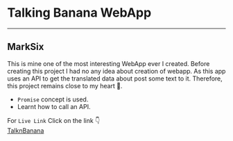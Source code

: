 # Talking Banana WebApp
---

## MarkSix

This is mine one of the most interesting WebApp ever I created. Before creating this project I had no any idea about creation of webapp. As this app uses an API to get the translated data about post some text to it. Therefore, this project remains close to my heart 💖.

* `Promise` concept is used.
* Learnt how to call an API.

For `Live Link` Click on the link 👇 <br>
[TalknBanana](https://speaktobanana.netlify.app/)
